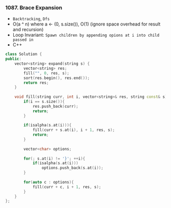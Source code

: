 ### 1087. Brace Expansion
* `Backtracking`, `Dfs`
* O(a ^ n) where a <- (0, s.size()), O(1) (ignore space overhead for result and recursion)
* Loop Invariant: `Spawn children by appending opions at i into child passed in`
* C++
```cpp
class Solution {
public:
    vector<string> expand(string s) {
        vector<string> res;
        fill("", 0, res, s);
        sort(res.begin(), res.end());
        return res;
    }
    
    void fill(string curr, int i, vector<string>& res, string const& s){
        if(i == s.size()){
            res.push_back(curr);
            return;
        }
        
        if(isalpha(s.at(i))){
            fill(curr + s.at(i), i + 1, res, s);
            return;
        }
        
        vector<char> options;
        
        for(; s.at(i) != '}'; ++i){
            if(isalpha(s.at(i)))
                options.push_back(s.at(i));
        }
        
        for(auto c : options){
            fill(curr + c, i + 1, res, s);
        }
    }
};
```
